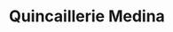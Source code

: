 ---
title: "Quincaillerie Medina"
url: /kinshasa/quincaillerie-medina/
shop: matériel informatique
---